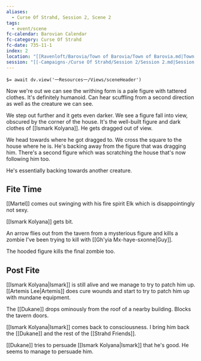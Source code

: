 ```yaml
---
aliases:
  - Curse Of Strahd, Session 2, Scene 2
tags:
  - event/scene
fc-calendar: Barovian Calendar
fc-category: Curse Of Strahd
fc-date: 735-11-1
index: 2
location: "[[Ravenloft/Barovia/Town of Barovia/Town of Barovia.md|Town of Barovia]]"
session: "[[-Campaigns-/Curse Of Strahd/Session 2/Session 2.md|Session 2]]"
---
```


`$= await dv.view('一Resources一/Views/sceneHeader')`

Now we're out we can see the writhing form is a pale figure with tattered clothes. It's definitely humanoid. Can hear scuffling from a second direction as well as the creature we can see.

We step out further and it gets even darker. We see a figure fall into view, obscured by the corner of the house. It's the well-built figure and dark clothes of [[Ismark Kolyana]]. He gets dragged out of view.

We head towards where he got dragged to. We cross the square to the house where he is. He's backing away from the figure that was dragging him. There's a second figure which was scratching the house that's now following him too.

He's essentially backing towards another creature.

## Fite Time

[[Martel]] comes out swinging with his fire spirit Elk which is disappointingly not sexy.

[[Ismark Kolyana]] gets bit.

An arrow flies out from the tavern from a mysterious figure and kills a zombie I've been trying to kill with [[Gh'yia Mx-haye-sxonne|Guy]].

The hooded figure kills the final zombie too.

## Post Fite

[[Ismark Kolyana|Ismark]] is still alive and we manage to try to patch him up. [[Artemis Lee|Artemis]] does cure wounds and start to try to patch him up with mundane equipment.

The [[Dukane]] drops ominously from the roof of a nearby building. Blocks the tavern doors.

[[Ismark Kolyana|Ismark]] comes back to consciousness. I bring him back the [[Dukane]] and the rest of the [[Strahd Friends]].

[[Dukane]] tries to persuade [[Ismark Kolyana|Ismark]] that he's good. He seems to manage to persuade him.
